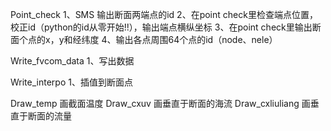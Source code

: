 Point_check
1、SMS 输出断面两端点的id
2、在point check里检查端点位置，校正id（python的id从零开始!!），输出端点横纵坐标
3、在point check里输出断面个点的x，y和经纬度
4、输出各点周围64个点的id（node、nele）


Write_fvcom_data
1、写出数据

Write_interpo
1、插值到断面点

Draw_temp
画截面温度
Draw_cxuv
画垂直于断面的海流
Draw_cxliuliang
画垂直于断面的流量
